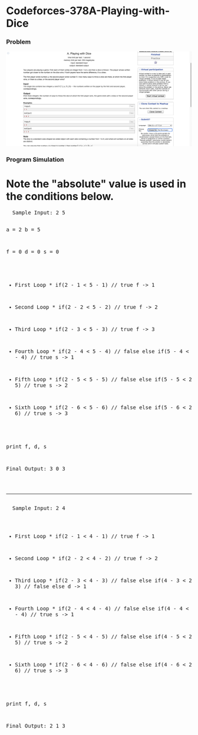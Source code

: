 # Codeforces-378A-Playing-with-Dice
### Problem
![](capture.png)
### Program Simulation
<h1> Note the "absolute" value is used in the conditions below. </h1>
<pre>
  Sample Input: 2 5
  
  a = 2
  b = 5
  
  f = 0
  d = 0
  s = 0
  
  * First Loop *
    if(2 - 1 < 5 - 1) // true
      f -> 1
  
  * Second Loop *
    if(2 - 2 < 5 - 2) // true
      f -> 2
  
  * Third Loop *
    if(2 - 3 < 5 - 3) // true
      f -> 3
  
  * Fourth Loop *
    if(2 - 4 < 5 - 4) // false
    else if(5 - 4 < 2 - 4) // true
      s -> 1
      
  * Fifth Loop *
    if(2 - 5 < 5 - 5) // false
    else if(5 - 5 < 2 - 5) // true
      s -> 2
  
  * Sixth Loop *
    if(2 - 6 < 5 - 6) // false
    else if(5 - 6 < 2 - 6) // true
      s -> 3
  
  print f, d, s
  
  Final Output:
  3 0 3
  <hr>
  Sample Input: 2 4
  
  * First Loop *
    if(2 - 1 < 4 - 1) // true
      f -> 1
  
  * Second Loop *
    if(2 - 2 < 4 - 2) // true
      f -> 2
  
  * Third Loop *
    if(2 - 3 < 4 - 3) // false
    else if(4 - 3 < 2 - 3) // false
    else
      d -> 1
  
  * Fourth Loop *
    if(2 - 4 < 4 - 4) // false
    else if(4 - 4 < 2 - 4) // true
      s -> 1
  
  * Fifth Loop *
    if(2 - 5 < 4 - 5) // false
    else if(4 - 5 < 2 - 5) // true
      s -> 2
  
  * Sixth Loop *
    if(2 - 6 < 4 - 6) // false
    else if(4 - 6 < 2 - 6) // true
      s -> 3
  
  print f, d, s
  
  Final Output:
  2 1 3
</pre>
